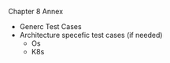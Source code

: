 Chapter 8 Annex
- Generc Test Cases
- Architecture specefic test cases (if needed)
  - Os
  - K8s
  
